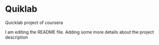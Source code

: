 # Quiklab
Quicklab project of coursera 

I am editing the README file. Adding some more details about the project description 
